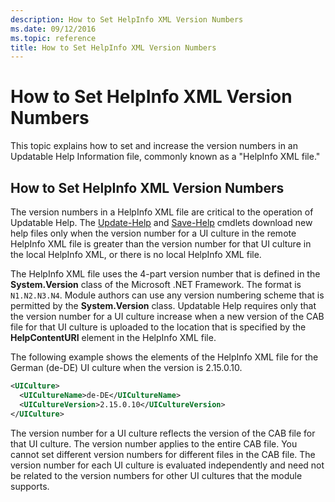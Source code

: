 ```yaml
---
description: How to Set HelpInfo XML Version Numbers
ms.date: 09/12/2016
ms.topic: reference
title: How to Set HelpInfo XML Version Numbers
---
```

# How to Set HelpInfo XML Version Numbers

This topic explains how to set and increase the version numbers in an Updatable Help Information
file, commonly known as a "HelpInfo XML file."

## How to Set HelpInfo XML Version Numbers

The version numbers in a HelpInfo XML file are critical to the operation of Updatable Help. The
[Update-Help](/powershell/module/Microsoft.PowerShell.Core/Update-Help) and
[Save-Help](/powershell/module/Microsoft.PowerShell.Core/Save-Help) cmdlets download new help files
only when the version number for a UI culture in the remote HelpInfo XML file is greater than the
version number for that UI culture in the local HelpInfo XML, or there is no local HelpInfo XML
file.

The HelpInfo XML file uses the 4-part version number that is defined in the **System.Version** class
of the Microsoft .NET Framework. The format is `N1.N2.N3.N4`. Module authors can use any version
numbering scheme that is permitted by the **System.Version** class. Updatable Help requires only
that the version number for a UI culture increase when a new version of the CAB file for that UI
culture is uploaded to the location that is specified by the **HelpContentURI** element in the
HelpInfo XML file.

The following example shows the elements of the HelpInfo XML file for the German (de-DE) UI culture
when the version is 2.15.0.10.

```xml
<UICulture>
  <UICultureName>de-DE</UICultureName>
  <UICultureVersion>2.15.0.10</UICultureVersion>
</UICulture>
```

The version number for a UI culture reflects the version of the CAB file for that UI culture. The
version number applies to the entire CAB file. You cannot set different version numbers for
different files in the CAB file. The version number for each UI culture is evaluated independently
and need not be related to the version numbers for other UI cultures that the module supports.
